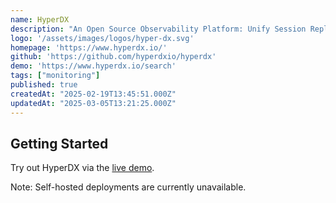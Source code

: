 ```yaml
---
name: HyperDX
description: "An Open Source Observability Platform: Unify Session Replays, Logs, Traces, Metrics and Errors – All Without the Datadog Price Tag"
logo: '/assets/images/logos/hyper-dx.svg'
homepage: 'https://www.hyperdx.io/'
github: 'https://github.com/hyperdxio/hyperdx'
demo: 'https://www.hyperdx.io/search'
tags: ["monitoring"]
published: true
createdAt: "2025-02-19T13:45:51.000Z"
updatedAt: "2025-03-05T13:21:25.000Z"
---
```


## Getting Started

Try out HyperDX via the [live demo](https://www.hyperdx.io/search).

Note: Self-hosted deployments are currently unavailable.
